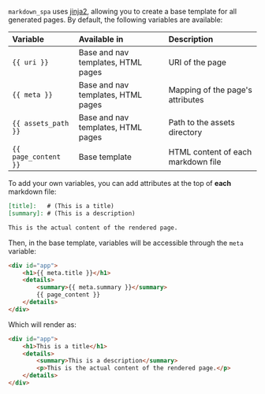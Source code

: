 [order]:       # (1)
[name]:        # (Templating)
[description]: # (How to use jinja2 templates in a markdown_spa project)

`markdown_spa` uses [jinja2](https://jinja.palletsprojects.com/en/3.0.x/), allowing you to create a base template for all generated pages.
By default, the following variables are available:

| Variable                 | Available in                       | Description                        |
| :----------------------- | :--------------------------------- | :--------------------------------- |
| `{{ uri }}`              | Base and nav templates, HTML pages | URI of the page                    |
| `{{ meta }}`             | Base and nav templates, HTML pages | Mapping of the page's attributes   |
| `{{ assets_path }}`      | Base and nav templates, HTML pages | Path to the assets directory       |
| `{{ page_content }}`     | Base template                      | HTML content of each markdown file |

To add your own variables, you can add attributes at the top of **each** markdown file:
```md
[title]:   # (This is a title)
[summary]: # (This is a description)

This is the actual content of the rendered page.
```

Then, in the base template, variables will be accessible through the `meta` variable:
```html
<div id="app">
    <h1>{{ meta.title }}</h1>
    <details>
        <summary>{{ meta.summary }}</summary>
        {{ page_content }}
    </details>
</div>
```

Which will render as:
```html
<div id="app">
    <h1>This is a title</h1>
    <details>
        <summary>This is a description</summary>
        <p>This is the actual content of the rendered page.</p>
    </details>
</div>
```
